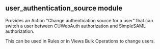 ## user_authentication_source module

Provides an Action "Change authentication source for a user" that can switch a user between CUWebAuth authorization and SimpleSAML authorization.

This can be used in Rules or in Views Bulk Operations to change users.
